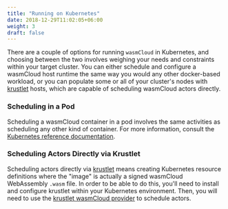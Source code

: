 ```yaml
---
title: "Running on Kubernetes"
date: 2018-12-29T11:02:05+06:00
weight: 3
draft: false
---
```


There are a couple of options for running `wasmCloud` in Kubernetes, and choosing between the two involves weighing your needs and constraints within your target cluster. You can either schedule and configure a wasmCloud host runtime the same way you would any other docker-based workload, or you can populate some or all of your cluster's nodes with [krustlet](https://krustlet.dev/) hosts, which are capable of scheduling wasmCloud actors directly.

### Scheduling in a Pod

Scheduling a wasmCloud container in a pod involves the same activities as scheduling any other kind of container. For more information, consult the [Kubernetes reference documentation](https://kubernetes.io/docs/concepts/workloads/pods/).

### Scheduling Actors Directly via Krustlet

Scheduling actors directly via [krustlet](https://krustlet.dev) means creating Kubernetes resource definitions where the "image" is actually a signed wasmCloud WebAssembly `.wasm` file. In order to be able to do this, you'll need to install and configure krustlet within your Kubernetes environment. Then, you will need to use the [krustlet wasmCloud provider](https://github.com/wasmCloud/krustlet-wasmcloud-provider) to schedule actors.
